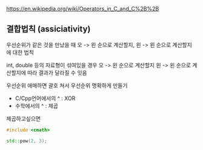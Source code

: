 https://en.wikipedia.org/wiki/Operators_in_C_and_C%2B%2B


## 결합법칙 (assiciativity) 

우선순위가 같은 것을 만났을 때 오 -> 왼 순으로 계산할지, 왼 -> 왼 순으로 계산할지 에 대한 법칙

int, double 등의 자료형이 섞여있을 경우 오 -> 왼 순으로 계산할지 왼 -> 왼 순으로 계산할지에 따라 결과가 달라질 수 잇음


우선순위 애매하면 괄호 쳐서 우선순위 명확하게 만들기


- C/Cpp언어에서의 ^ : XOR
- 수학에서의 ^ : 제곱

제곱하고싶으면

```cpp
#include <cmath>

std::pow(2, 3);
```
